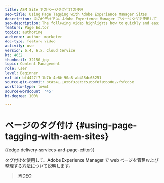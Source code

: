 ```yaml
---
title: AEM Site でのページタグ付けの使用
seo-title: Using Page Tagging with Adobe Experience Manager Sites
description: 次のビデオでは、Adobe Experience Manager でページタグを使用して web サイト内のコンテンツを迅速かつ簡単に分類する方法を重点的に説明します。
seo-description: The following video highlights how to quickly and easily classify content within a website in Adobe Experience Manager using page tags.
feature: Page Editor
topics: authoring
audience: author, marketer
doc-type: feature video
activity: use
version: 6.4, 6.5, Cloud Service
kt: 4632
thumbnail: 32150.jpg
topic: Content Management
role: User
level: Beginner
exl-id: bf4427f7-1b7b-4e60-90a8-ab428dc65251
source-git-commit: bca54171856f32ec5c5165f8f1663d027f9fcd5e
workflow-type: tm+mt
source-wordcount: '45'
ht-degree: 100%

---
```


# ページのタグ付け {#using-page-tagging-with-aem-sites}

{{edge-delivery-services-and-page-editor}}

タグ付けを使用して、Adobe Experience Manager で web ページを管理および整理する方法について説明します。

>[!VIDEO](https://video.tv.adobe.com/v/32150?quality=12&learn=on)
